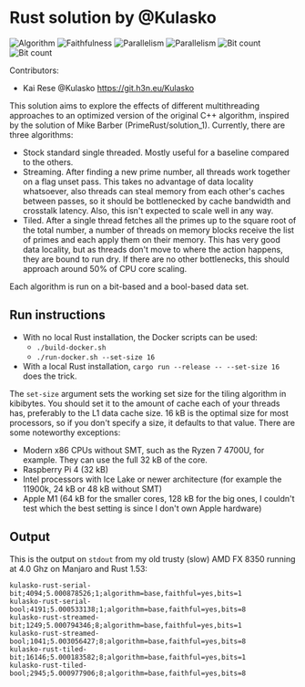 # Rust solution by @Kulasko

![Algorithm](https://img.shields.io/badge/Algorithm-base-green)
![Faithfulness](https://img.shields.io/badge/Faithful-yes-green)
![Parallelism](https://img.shields.io/badge/Parallel-no-green)
![Parallelism](https://img.shields.io/badge/Parallel-yes-green)
![Bit count](https://img.shields.io/badge/Bits-1-green)
![Bit count](https://img.shields.io/badge/Bits-8-yellowgreen)

Contributors:
- Kai Rese @Kulasko https://git.h3n.eu/Kulasko

This solution aims to explore the effects of different multithreading approaches to an optimized version of the original C++ algorithm, inspired by the solution of Mike Barber (PrimeRust/solution_1). Currently, there are three algorithms:

- Stock standard single threaded. Mostly useful for a baseline compared to the others.
- Streaming. After finding a new prime number, all threads work together on a flag unset pass. This takes no advantage of data locality whatsoever, also threads can steal memory from each other's caches between passes, so it should be bottlenecked by cache bandwidth and crosstalk latency. Also, this isn't expected to scale well in any way.
- Tiled. After a single thread fetches all the primes up to the square root of the total number, a number of threads on memory blocks receive the list of primes and each apply them on their memory. This has very good data locality, but as threads don't move to where the action happens, they are bound to run dry. If there are no other bottlenecks, this should approach around 50% of CPU core scaling.

Each algorithm is run on a bit-based and a bool-based data set.

## Run instructions

- With no local Rust installation, the Docker scripts can be used:
    - `./build-docker.sh`
    - `./run-docker.sh --set-size 16`
- With a local Rust installation, `cargo run --release -- --set-size 16` does the trick.

The `set-size` argument sets the working set size for the tiling algorithm in kibibytes.
You should set it to the amount of cache each of your threads has, preferably to the L1 data cache size.
16 kB is the optimal size for most processors, so if you don't specify a size, it defaults to that value.
There are some noteworthy exceptions:
- Modern x86 CPUs without SMT, such as the Ryzen 7 4700U, for example. They can use the full 32 kB of the core.
- Raspberry Pi 4 (32 kB)
- Intel processors with Ice Lake or newer architecture (for example the 11900k, 24 kB or 48 kB without SMT)
- Apple M1 (64 kB for the smaller cores, 128 kB for the big ones, I couldn't test which the best setting is since I don't own Apple hardware)

## Output

This is the output on `stdout` from my old trusty (slow) AMD FX 8350 running at 4.0 Ghz on Manjaro and Rust 1.53:

```
kulasko-rust-serial-bit;4094;5.000878526;1;algorithm=base,faithful=yes,bits=1
kulasko-rust-serial-bool;4191;5.000533138;1;algorithm=base,faithful=yes,bits=8
kulasko-rust-streamed-bit;1249;5.000794346;8;algorithm=base,faithful=yes,bits=1
kulasko-rust-streamed-bool;1041;5.003056427;8;algorithm=base,faithful=yes,bits=8
kulasko-rust-tiled-bit;16146;5.000183582;8;algorithm=base,faithful=yes,bits=1
kulasko-rust-tiled-bool;2945;5.000977906;8;algorithm=base,faithful=yes,bits=8
```
